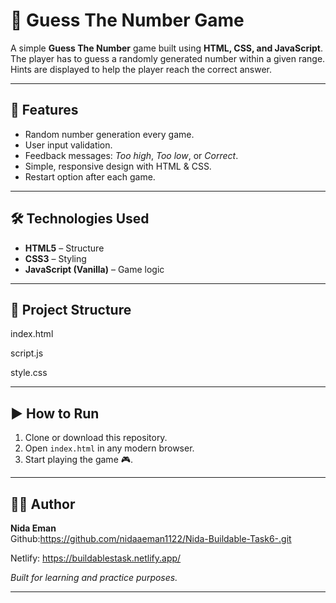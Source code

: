 # 🎲 Guess The Number Game

A simple **Guess The Number** game built using **HTML, CSS, and JavaScript**.  
The player has to guess a randomly generated number within a given range.  
Hints are displayed to help the player reach the correct answer.

---

## 🚀 Features
- Random number generation every game.
- User input validation.
- Feedback messages: *Too high*, *Too low*, or *Correct*.
- Simple, responsive design with HTML & CSS.
- Restart option after each game.

---

## 🛠️ Technologies Used
- **HTML5** – Structure
- **CSS3** – Styling
- **JavaScript (Vanilla)** – Game logic

---

## 📂 Project Structure
index.html

script.js

style.css


---

## ▶️ How to Run
1. Clone or download this repository.
2. Open `index.html` in any modern browser.
3. Start playing the game 🎮.

---

## 👩‍💻 Author
**Nida Eman**  
Github:https://github.com/nidaaeman1122/Nida-Buildable-Task6-.git

Netlify: https://buildablestask.netlify.app/

*Built for learning and practice purposes.*

---



